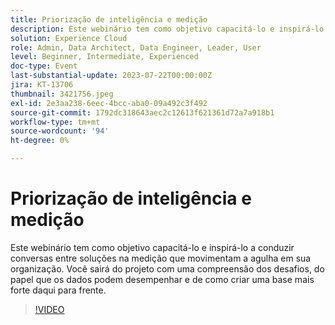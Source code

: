 ```yaml
---
title: Priorização de inteligência e medição
description: Este webinário tem como objetivo capacitá-lo e inspirá-lo a conduzir conversas entre soluções na medição que movimentam a agulha em sua organização. Você sairá do projeto com uma compreensão dos desafios, do papel que os dados podem desempenhar e de como criar uma base mais forte daqui para frente.
solution: Experience Cloud
role: Admin, Data Architect, Data Engineer, Leader, User
level: Beginner, Intermediate, Experienced
doc-type: Event
last-substantial-update: 2023-07-22T00:00:00Z
jira: KT-13706
thumbnail: 3421756.jpeg
exl-id: 2e3aa238-6eec-4bcc-aba0-09a492c3f492
source-git-commit: 1792dc318643aec2c12613f621361d72a7a918b1
workflow-type: tm+mt
source-wordcount: '94'
ht-degree: 0%

---
```


# Priorização de inteligência e medição

Este webinário tem como objetivo capacitá-lo e inspirá-lo a conduzir conversas entre soluções na medição que movimentam a agulha em sua organização. Você sairá do projeto com uma compreensão dos desafios, do papel que os dados podem desempenhar e de como criar uma base mais forte daqui para frente.

>[!VIDEO](https://video.tv.adobe.com/v/3421756/?learn=on)
